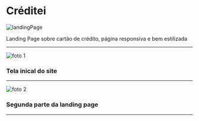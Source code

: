 # Créditei

![landingPage](https://user-images.githubusercontent.com/105875989/196572858-5e482df5-1c24-4bfa-b274-e5899e37a07c.gif)

Landing Page sobre cartão de crédito, página responsiva e bem estilizada

<hr>

![foto 1](https://user-images.githubusercontent.com/105875989/196291912-ae454af7-2e4c-4165-9599-99bf12bb8a88.png)

### Tela inical do site
<hr>

![foto 2](https://user-images.githubusercontent.com/105875989/196291934-28426b4c-6e1d-4783-b534-345ac2ced0c0.png)

### Segunda parte da landing page
<hr>
